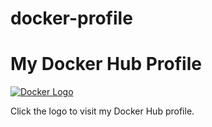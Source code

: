 # docker-profile

# My Docker Hub Profile

[![Docker Logo](https://www.docker.com/sites/default/files/d8/2019-07/Moby-logo.png)](https://hub.docker.com/u/yourusername)

Click the logo to visit my Docker Hub profile.
